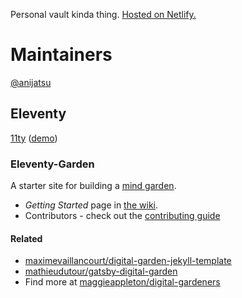 Personal vault kinda thing.
[Hosted on Netlify.](https://anij.netlify.app)
# Maintainers
[@anijatsu](https://github.com/anijatsu)

## Eleventy
[11ty](https://github.com/11ty/eleventy) ([demo](https://eleventy-garden.netlify.app/))
### Eleventy-Garden
A starter site for building a [mind garden](https://www.mentalnodes.com/a-gardening-guide-for-your-mind).
-  _Getting Started_ page in [the wiki](https://github.com/binyamin/eleventy-garden/wiki).
- Contributors - check out the [contributing guide](https://github.com/binyamin/eleventy-garden/blob/main/CONTRIBUTING.md)
#### Related
- [maximevaillancourt/digital-garden-jekyll-template](https://github.com/maximevaillancourt/digital-garden-jekyll-template)
- [mathieudutour/gatsby-digital-garden](https://github.com/mathieudutour/gatsby-digital-garden/)
- Find more at [maggieappleton/digital-gardeners](https://github.com/maggieappleton/digital-gardeners)